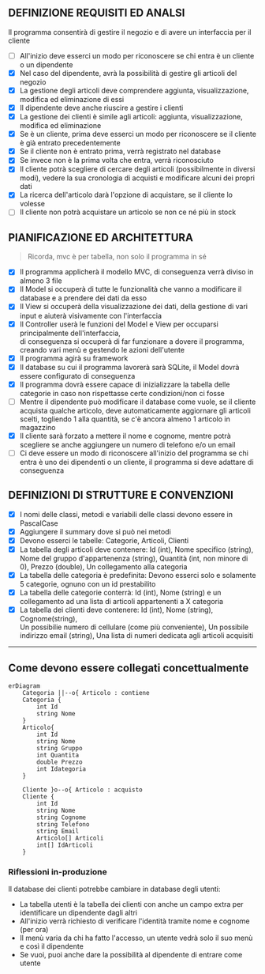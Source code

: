 ## DEFINIZIONE REQUISITI ED ANALSI

Il programma consentirà di gestire il negozio e di avere un interfaccia per il cliente

- [ ] All'inizio deve esserci un modo per riconoscere se chi entra è un cliente o un dipendente
- [x] Nel caso del dipendente, avrà la possibilità di gestire gli articoli del negozio
- [x] La gestione degli articoli deve comprendere aggiunta, visualizzazione, modifica ed eliminazione di essi
- [x] Il dipendente deve anche riuscire a gestire i clienti
- [x] La gestione dei clienti è simile agli articoli: aggiunta, visualizzazione, modifica ed eliminazione
- [x] Se è un cliente, prima deve esserci un modo per riconoscere se il cliente è già entrato precedentemente
- [x] Se il cliente non è entrato prima, verrà registrato nel database
- [x] Se invece non è la prima volta che entra, verrà riconosciuto
- [x] Il cliente potrà scegliere di cercare degli articoli (possibilmente in diversi modi), vedere la sua cronologia di acquisti e modificare alcuni dei propri dati
- [x] La ricerca dell'articolo darà l'opzione di acquistare, se il cliente lo volesse
- [ ] Il cliente non potrà acquistare un articolo se non ce né più in stock

## PIANIFICAZIONE ED ARCHITETTURA

> Ricorda, mvc è per tabella, non solo il programma in sé

- [x] Il programma applicherà il modello MVC, di conseguenza verrà diviso in almeno 3 file
- [x] Il Model si occuperà di tutte le funzionalità che vanno a modificare il database e a prendere dei dati da esso
- [x] Il View si occuperà della visualizzazione dei dati, della gestione di vari input e aiuterà visivamente con l'interfaccia
- [x] Il Controller userà le funzioni del Model e View per occuparsi principalmente dell'interfaccia,<br>
di conseguenza si occuperà di far funzionare a dovere il programma, creando vari menù e gestendo le azioni dell'utente
- [x] Il programma agirà su framework
- [x] Il database su cui il programma lavorerà sarà SQLite, il Model dovrà essere configurato di conseguenza
- [x] Il programma dovrà essere capace di inizializzare la tabella delle categorie in caso non rispettasse certe condizioni/non ci fosse
- [ ] Mentre il dipendente può modificare il database come vuole, se il cliente acquista qualche articolo, deve automaticamente aggiornare gli articoli scelti, togliendo 1 alla quantità, se c'è ancora almeno 1 articolo in magazzino
- [x] Il cliente sarà forzato a mettere il nome e cognome, mentre potrà scegliere se anche aggiungere un numero di telefono e/o un email
- [ ] Ci deve essere un modo di riconoscere all'inizio del programma se chi entra è uno dei dipendenti o un cliente, il programma si deve adattare di conseguenza

## DEFINIZIONI DI STRUTTURE E CONVENZIONI

- [x] I nomi delle classi, metodi e variabili delle classi devono essere in PascalCase
- [x] Aggiungere il summary dove si può nei metodi
- [x] Devono esserci le tabelle: Categorie, Articoli, Clienti
- [x] La tabella degli articoli deve contenere: Id (int), Nome specifico (string), Nome del gruppo d'appartenenza (string), Quantità (int, non minore di 0), Prezzo (double), Un collegamento alla categoria
- [x] La tabella delle categoria è predefinita: Devono esserci solo e solamente 5 categorie, ognuno con un id prestabilito
- [x] La tabella delle categorie conterrà: Id (int), Nome (string) e un collegamento ad una lista di articoli appartenenti a X categoria
- [x] La tabella dei clienti deve contenere: Id (int), Nome (string), Cognome(string),<br>Un possibilie numero di cellulare (come più conveniente), Un possibile indirizzo email (string), Una lista di numeri dedicata agli articoli acquisiti

---
Come devono essere collegati concettualmente
---
```mermaid
erDiagram
    Categoria ||--o{ Articolo : contiene
    Categoria {
        int Id
        string Nome
    }
    Articolo{
        int Id
        string Nome
        string Gruppo
        int Quantita
        double Prezzo
        int Idategoria
    }

    Cliente }o--o{ Articolo : acquisto
    Cliente {
        int Id
        string Nome
        string Cognome
        string Telefono
        string Email
        Articolo[] Articoli
        int[] IdArticoli
    }
```

### Riflessioni in-produzione

Il database dei clienti potrebbe cambiare in database degli utenti:

- La tabella utenti è la tabella dei clienti con anche un campo extra per identificare un dipendente dagli altri
- All'inizio verrà richiesto di verificare l'identità tramite nome e cognome (per ora)
- Il menù varia da chi ha fatto l'accesso, un utente vedrà solo il suo menù e così il dipendente
- Se vuoi, puoi anche dare la possibilità al dipendente di entrare come utente